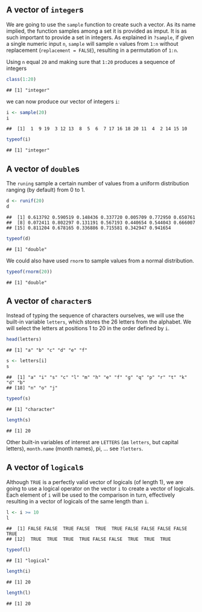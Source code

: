 ## A vector of `integer`s

We are going to use the `sample` function to create such a vector. 
As its name implied, the function samples among a set it is provided as imput. 
It is as such important to provide a set in integers. As explained in 
`?sample`, if given a single numeric input `n`, `sample` will sample `n` values 
from `1:n` without replacement (`replacement = FALSE`), resulting in a permutation of `1:n`.

Using `n` equal `20` and making sure that `1:20` produces a sequence of integers


```r
class(1:20)
```

```
## [1] "integer"
```


we can now produce our vector of integers `i`:


```r
i <- sample(20)
i
```

```
##  [1]  1  9 19  3 12 13  8  5  6  7 17 16 18 20 11  4  2 14 15 10
```

```r
typeof(i)
```

```
## [1] "integer"
```


## A vector of `double`s

The `runing` sample a certain number of values from a uniform distribution ranging (by default)
from 0 to 1. 


```r
d <- runif(20)
d
```

```
##  [1] 0.613792 0.590519 0.148436 0.337720 0.005709 0.772950 0.650761
##  [8] 0.072411 0.802297 0.131191 0.567193 0.440654 0.544043 0.666007
## [15] 0.811204 0.678165 0.336886 0.715581 0.342947 0.941654
```

```r
typeof(d)
```

```
## [1] "double"
```


We could also have used `rnorm` to sample values from a normal distribution. 


```r
typeof(rnorm(20))
```

```
## [1] "double"
```

## A vector of `character`s

Instead of typing the sequence of characters ourselves, we will use the 
built-in variable `letters`, which stores the 26 letters from the alphabet. 
We will select the letters at positions 1 to 20 in the order defined by `i`.


```r
head(letters)
```

```
## [1] "a" "b" "c" "d" "e" "f"
```

```r
s <- letters[i]
s
```

```
##  [1] "a" "i" "s" "c" "l" "m" "h" "e" "f" "g" "q" "p" "r" "t" "k" "d" "b"
## [18] "n" "o" "j"
```

```r
typeof(s)
```

```
## [1] "character"
```

```r
length(s)
```

```
## [1] 20
```


Other built-in variables of interest are `LETTERS` (as `letters`, but capital letters), 
`month.name` (month names), pi, ... see `?letters`.

## A vector of `logical`s

Although `TRUE` is a perfectly valid vector of logicals (of length 1), we are going to use 
a logical operator on the vector `i` to create a vector of logicals. Each element of `i` 
will be used to the comparison in turn, effectively resulting in a vector of logicals of the 
same length than `i`.


```r
l <- i >= 10
l
```

```
##  [1] FALSE FALSE  TRUE FALSE  TRUE  TRUE FALSE FALSE FALSE FALSE  TRUE
## [12]  TRUE  TRUE  TRUE  TRUE FALSE FALSE  TRUE  TRUE  TRUE
```

```r
typeof(l)
```

```
## [1] "logical"
```

```r
length(i)
```

```
## [1] 20
```

```r
length(l)
```

```
## [1] 20
```



